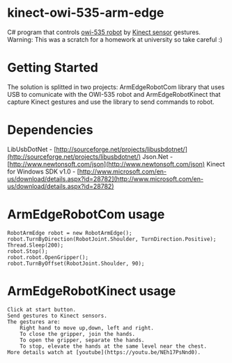 # kinect-owi-535-arm-edge
C# program that controls [owi-535 robot](http://www.owirobots.com/store/catalog/robotic-arm-kits-and-accessories/owi-535pc-robotic-arm-kit-with-usb-pc-interface-138.html) by [Kinect sensor]((http://www.xbox.com/en-US/xbox-360/accessories/kinect)) gestures. Warning: This was a scratch for a homework at university so take careful :)

# Getting Started

The solution is splitted in two projects: ArmEdgeRobotCom library that uses USB to comunicate with the OWI-535 robot and ArmEdgeRobotKinect that capture Kinect gestures and use the library to send commands to robot.

# Dependencies

LibUsbDotNet - [http://sourceforge.net/projects/libusbdotnet/](http://sourceforge.net/projects/libusbdotnet/)
Json.Net - [http://www.newtonsoft.com/json](http://www.newtonsoft.com/json)
Kinect for Windows SDK v1.0 - [http://www.microsoft.com/en-us/download/details.aspx?id=28782](http://www.microsoft.com/en-us/download/details.aspx?id=28782)

# ArmEdgeRobotCom usage
    RobotArmEdge robot = new RobotArmEdge();
    robot.TurnByDirection(RobotJoint.Shoulder, TurnDirection.Positive);
    Thread.Sleep(200);
    robot.Stop();
    robot.robot.OpenGripper();
    robot.TurnByOffset(RobotJoint.Shoulder, 90);
    
# ArmEdgeRobotKinect usage
    Click at start button.
    Send gestures to Kinect sensors.
    The gestures are:
        Right hand to move up,down, left and right.
        To close the gripper, join the hands.
        To open the gripper, separate the hands.
        To stop, elevate the hands at the same level near the chest.
    More details watch at [youtube](https://youtu.be/NEh17PsNnd0).
